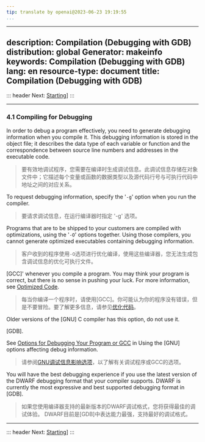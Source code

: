 ```yaml
---
tip: translate by openai@2023-06-23 19:19:55
...
```

---
description: Compilation (Debugging with GDB)
distribution: global
Generator: makeinfo
keywords: Compilation (Debugging with GDB)
lang: en
resource-type: document
title: Compilation (Debugging with GDB)
---
::: header
Next: [Starting](Starting.html#Starting)]
:::

---

### 4.1 Compiling for Debugging


In order to debug a program effectively, you need to generate debugging information when you compile it. This debugging information is stored in the object file; it describes the data type of each variable or function and the correspondence between source line numbers and addresses in the executable code.

> 要有效地调试程序，您需要在编译时生成调试信息。此调试信息存储在对象文件中；它描述每个变量或函数的数据类型以及源代码行号与可执行代码中地址之间的对应关系。


To request debugging information, specify the '`-g`' option when you run the compiler.

> 要请求调试信息，在运行编译器时指定 '-g' 选项。


Programs that are to be shipped to your customers are compiled with optimizations, using the '`-O`' options together. Using those compilers, you cannot generate optimized executables containing debugging information.

> 客户收到的程序使用`-O`选项进行优化编译，使用这些编译器，您无法生成包含调试信息的优化可执行文件。


[GCC]' whenever you compile a program. You may think your program is correct, but there is no sense in pushing your luck. For more information, see [Optimized Code](Optimized-Code.html#Optimized-Code).

> 每当你编译一个程序时，请使用[GCC]。你可能认为你的程序没有错误，但是不要冒险。要了解更多信息，请参见[优化代码](Optimized-Code.html#Optimized-Code)。

Older versions of the [GNU] C compiler has this option, do not use it.

[GDB].


See [Options for Debugging Your Program or GCC](http://gcc.gnu.org/onlinedocs/gcc/Debugging-Options.html#Debugging-Options) in Using the [GNU] options affecting debug information.

> 请参阅[GNU调试信息影响选项](http://gcc.gnu.org/onlinedocs/gcc/Debugging-Options.html#Debugging-Options)，以了解有关调试程序或GCC的选项。


You will have the best debugging experience if you use the latest version of the DWARF debugging format that your compiler supports. DWARF is currently the most expressive and best supported debugging format in [GDB].

> 如果您使用编译器支持的最新版本的DWARF调试格式，您将获得最佳的调试体验。 DWARF目前是[GDB]中表达能力最强，支持最好的调试格式。

---

::: header
Next: [Starting](Starting.html#Starting)]
:::
